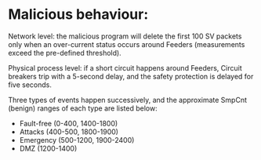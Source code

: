 # Malicious behaviour:

Network level: the malicious program will delete the first 100 SV packets only when an over-current status occurs around Feeders (measurements exceed the pre-defined threshold).

Physical process level: if a short circuit happens around Feeders, Circuit breakers trip with a 5-second delay, and the safety protection is delayed for five seconds.

Three types of events happen successively, and the approximate SmpCnt (benign) ranges of each type are listed below:
- Fault-free (0-400, 1400-1800)
- Attacks (400-500, 1800-1900)
- Emergency (500-1200, 1900-2400)
- DMZ (1200-1400)